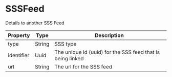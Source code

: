 # SSSFeed

Details to another SSS Feed

| Property | Type | Description |
| --- | --- | --- |
| type | String | SSS type |
| identifier | Uuid | The unique id (uuid) for the SSS feed that is being linked |
| url | String | The url for the SSS feed |